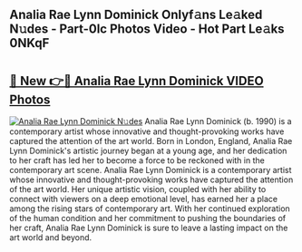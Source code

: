 ## Analia Rae Lynn Dominick Onlyf𝚊ns Le𝚊ked N𝚞des - Part-0lc Photos Video - Hot Part Le𝚊ks 0NKqF

# <h2><a href="http://ac27758.deff.icu/?id=Analia+Rae+Lynn+Dominick">🔗 New 👉🔴 Analia Rae Lynn Dominick VIDEO Photos</a></h2>

[![Analia Rae Lynn Dominick N𝚞des](https://i.imgur.com/rIISA9y.gif)](http://ac27758.deff.icu/?id=Analia+Rae+Lynn+Dominick)
Analia Rae Lynn Dominick (b. 1990) is a contemporary artist whose innovative and thought-provoking works have captured the attention of the art world. Born in London, England, Analia Rae Lynn Dominick's artistic journey began at a young age, and her dedication to her craft has led her to become a force to be reckoned with in the contemporary art scene. Analia Rae Lynn Dominick is a contemporary artist whose innovative and thought-provoking works have captured the attention of the art world. Her unique artistic vision, coupled with her ability to connect with viewers on a deep emotional level, has earned her a place among the rising stars of contemporary art. With her continued exploration of the human condition and her commitment to pushing the boundaries of her craft, Analia Rae Lynn Dominick is sure to leave a lasting impact on the art world and beyond.

